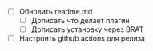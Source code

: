 - [ ] Обновить readme.md
	- [ ] Дописать что делает плагин
	- [ ] Дописать установку через BRAT
- [ ] Настроить github actions для релиза
